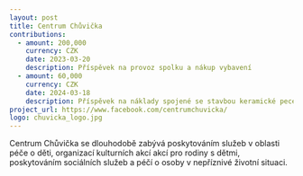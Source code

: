 ```yaml
---
layout: post
title: Centrum Chůvička
contributions:
  - amount: 200,000
    currency: CZK
    date: 2023-03-20
    description: Příspěvek na provoz spolku a nákup vybavení
  - amount: 60,000
    currency: CZK
    date: 2024-03-18
    description: Příspěvek na náklady spojené se stavbou keramické pece
project_url: https://www.facebook.com/centrumchuvicka/
logo: chuvicka_logo.jpg
---
```


Centrum Chůvička se dlouhodobě zabývá poskytováním služeb v oblasti péče o děti, organizací kulturních akcí akcí pro rodiny s dětmi, poskytováním sociálních služeb a péčí o osoby v nepříznivé životní situaci.
